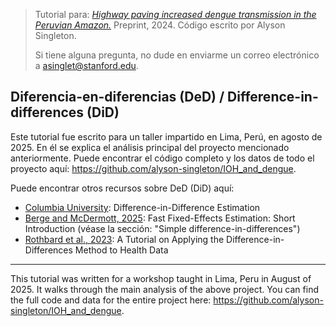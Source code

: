 > Tutorial para: [*Highway paving increased dengue transmission in the Peruvian Amazon.*](https://www.medrxiv.org/content/10.1101/2024.11.15.24317406v1) Preprint, 2024. Código escrito por Alyson Singleton.
>
> Si tiene alguna pregunta, no dude en enviarme un correo electrónico a [asinglet\@stanford.edu](mailto:asinglet@stanford.edu).

## Diferencia-en-diferencias (DeD) / Difference-in-differences (DiD)

Este tutorial fue escrito para un taller impartido en Lima, Perú, en agosto de 2025. En él se explica el análisis principal del proyecto mencionado anteriormente. Puede encontrar el código completo y los datos de todo el proyecto aquí: <https://github.com/alyson-singleton/IOH_and_dengue>.

Puede encontrar otros recursos sobre DeD (DiD) aquí:

-   [Columbia University](https://www.publichealth.columbia.edu/research/population-health-methods/difference-difference-estimation): Difference-in-Difference Estimation
-   [Berge and McDermott, 2025](https://lrberge.github.io/fixest/articles/fixest_walkthrough.html#interactions-that-dont-involve-fixed-effects): Fast Fixed-Effects Estimation: Short Introduction (véase la sección: "Simple difference-in-differences")
-   [Rothbard et al., 2023](https://link.springer.com/article/10.1007/s40471-023-00327-x?utm_source=chatgpt.com): A Tutorial on Applying the Difference-in-Differences Method to Health Data

------------------------------------------------------------------------

This tutorial was written for a workshop taught in Lima, Peru in August of 2025. It walks through the main analysis of the above project. You can find the full code and data for the entire project here: <https://github.com/alyson-singleton/IOH_and_dengue>.
